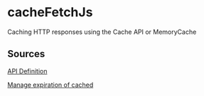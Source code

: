 # cacheFetchJs
Caching HTTP responses using the Cache API or MemoryCache


## Sources

[API Definition](https://developer.mozilla.org/en-US/docs/Web/API/Cache)

[Manage expiration of cached](https://phyks.me/2019/01/manage-expiration-of-cached-assets-with-service-worker-caching.html)
